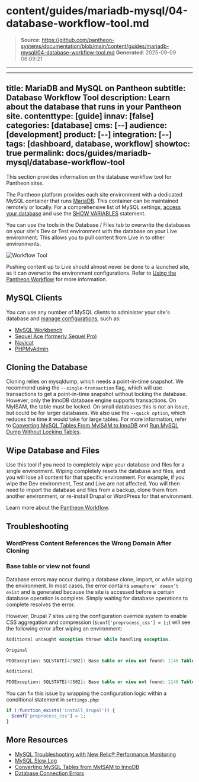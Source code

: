 # content/guides/mariadb-mysql/04-database-workflow-tool.md

> **Source**: https://github.com/pantheon-systems/documentation/blob/main/content/guides/mariadb-mysql/04-database-workflow-tool.md
> **Generated**: 2025-09-09 06:09:21

---

---
title: MariaDB and MySQL on Pantheon
subtitle: Database Workflow Tool
description: Learn about the database that runs in your Pantheon site.
contenttype: [guide]
innav: [false]
categories: [database]
cms: [--]
audience: [development]
product: [--]
integration: [--]
tags: [dashboard, database, workflow]
showtoc: true
permalink: docs/guides/mariadb-mysql/database-workflow-tool
---

This section provides information on the database workflow tool for Pantheon sites.

The Pantheon platform provides each site environment with a dedicated MySQL container that runs [MariaDB](https://en.wikipedia.org/wiki/MariaDB). This container can be maintained remotely or locally. For a comprehensive list of MySQL settings, [access your database](/guides/mariadb-mysql/mysql-access/#database-connection-information) and use the [SHOW VARIABLES](https://dev.mysql.com/doc/refman/5.7/en/show-variables.html) statement.

You can use the tools in the Database / Files tab to overwrite the databases on your site's Dev or Test environment with the database on your Live environment. This allows you to pull content from Live in to other environments.

![Workflow Tool](../../../images/dashboard/new-dashboard/2024/_interface-workflow-tool.png)

<Alert title="Warning" type="danger">

Pushing content up to Live should almost never be done to a launched site, as it can overwrite the environment configurations. Refer to [Using the Pantheon Workflow](/pantheon-workflow) for more information.

</Alert>

## MySQL Clients
You can use any number of MySQL clients to administer your site's database and [manage configurations](/pantheon-workflow/#configuration-management), such as:

- [MySQL Workbench](https://dev.mysql.com/downloads/workbench/)
- [Sequel Ace (formerly Sequel Pro)](https://sequel-ace.com/)
- [Navicat](https://www.navicat.com/download)
- [PHPMyAdmin](https://www.phpmyadmin.net/)

## Cloning the Database
Cloning relies on mysqldump, which needs a point-in-time snapshot. We recommend using the `--single-transaction` flag, which will use transactions to get a point-in-time snapshot without locking the database. However, only the InnoDB database engine supports transactions. On MyISAM, the table must be locked. On small databases this is not an issue, but could be for larger databases. We also use the `--quick option`, which reduces the time it would take for large tables. For more information, refer to [Converting MySQL Tables From MyISAM to InnoDB](/guides/mariadb-mysql/myisam-to-innodb) and [Run MySQL Dump Without Locking Tables](https://stackoverflow.com/questions/104612/run-mysqldump-without-locking-tables).

## Wipe Database and Files
Use this tool if you need to completely wipe your database and files for a single environment. Wiping completely resets the database and files, and you will lose all content for that specific environment. For example, if you wipe the Dev environment, Test and Live are not affected. You will then need to import the database and files from a backup, clone them from another environment, or re-install Drupal or WordPress for that environment.

Learn more about the [Pantheon Workflow](/pantheon-workflow).

## Troubleshooting

### WordPress Content References the Wrong Domain After Cloning

<Partial file="search-replace-domains.md" />

### Base table or view not found

Database errors may occur during a database clone, import, or while wiping the environment. In most cases, the error contains `semaphore' doesn't exist` and is generated because the site is accessed before a certain database operation is complete. Simply waiting for database operations to complete resolves the error.

However, Drupal 7 sites using the configuration override system to enable CSS aggregation and compression (`$conf['preprocess_css'] = 1;`) will see the following error after wiping an environment:

```sql
Additional uncaught exception thrown while handling exception.

Original

PDOException: SQLSTATE[42S02]: Base table or view not found: 1146 Table &#039;pantheon.variable&#039; doesn&#039;t exist: SELECT 1 AS expression FROM {variable} variable WHERE ( (name = :db_condition_placeholder_0) ); Array ( [:db_condition_placeholder_0] => drupal_css_cache_files ) in variable_set() (line 1265 of /srv/bindings/xxxxxxxx-xxxx-xxxx-xxxx-xxxxxxxxxxxx/code/includes/bootstrap.inc).

Additional

PDOException: SQLSTATE[42S02]: Base table or view not found: 1146 Table &#039;pantheon.variable&#039; doesn&#039;t exist: SELECT 1 AS expression FROM {variable} variable WHERE ( (name = :db_condition_placeholder_0) ); Array ( [:db_condition_placeholder_0] => drupal_css_cache_files ) in variable_set() (line 1265 of /srv/bindings/xxxxxxxx-xxxx-xxxx-xxxx-xxxxxxxxxxxx/code/includes/bootstrap.inc).
```

You can fix this issue by wrapping the configuration logic within a conditional statement in `settings.php`:

```php
if (!function_exists('install_drupal')) {
  $conf['preprocess_css'] = 1;
}
```

<Partial file="ssh-ServerAliveInterval.md" />

## More Resources
- [MySQL Troubleshooting with New Relic&reg; Performance Monitoring](/guides/new-relic/debug-mysql-new-relic)
- [MySQL Slow Log](/guides/mariadb-mysql/mysql-slow-log)
- [Converting MySQL Tables from MyISAM to InnoDB](/guides/mariadb-mysql/myisam-to-innodb)
- [Database Connection Errors](/guides/mariadb-mysql/database-connection-errors)
